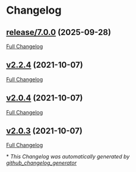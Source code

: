 # Changelog

## [release/7.0.0](https://github.com/nasa-pds-engineering-node/exemplar/tree/release/7.0.0) (2025-09-28)

[Full Changelog](https://github.com/nasa-pds-engineering-node/exemplar/compare/v2.2.4...release/7.0.0)

## [v2.2.4](https://github.com/nasa-pds-engineering-node/exemplar/tree/v2.2.4) (2021-10-07)

[Full Changelog](https://github.com/nasa-pds-engineering-node/exemplar/compare/v2.0.4...v2.2.4)

## [v2.0.4](https://github.com/nasa-pds-engineering-node/exemplar/tree/v2.0.4) (2021-10-07)

[Full Changelog](https://github.com/nasa-pds-engineering-node/exemplar/compare/v2.0.3...v2.0.4)

## [v2.0.3](https://github.com/nasa-pds-engineering-node/exemplar/tree/v2.0.3) (2021-10-07)

[Full Changelog](https://github.com/nasa-pds-engineering-node/exemplar/compare/689c2d349b3b58168763c0878db5d14d5650b9f7...v2.0.3)



\* *This Changelog was automatically generated by [github_changelog_generator](https://github.com/github-changelog-generator/github-changelog-generator)*
